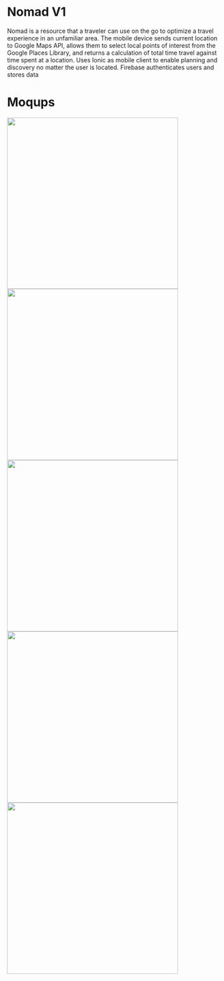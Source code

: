 # Nomad V1
Nomad is a resource that a traveler can use on the go to optimize a travel experience in an unfamiliar area.
The mobile device sends current location to Google Maps API, allows them to select local points of interest from the Google Places Library, and returns a calculation of total time travel against time spent at a location.
Uses Ionic as mobile client to enable planning and discovery no matter the user is located.
Firebase authenticates users and stores data

# Moqups

<img src="www/img/createday.png" height="400px"><img src="www/img/infowindow.png" height="400px"><img src="www/img/mapview.png" height="400px"><img src="www/img/notes.png" height="400px"><img src="www/img/priortrips.png" height="400px">
